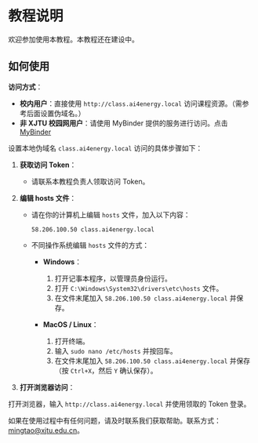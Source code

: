 # 教程说明

欢迎参加使用本教程。本教程还在建设中。

## 如何使用

**访问方式**：
   - **校内用户**：直接使用 `http://class.ai4energy.local` 访问课程资源。（需参考后面设置伪域名。）
   - **非 XJTU 校园网用户**：请使用 MyBinder 提供的服务进行访问。点击[MyBinder](https://mybinder.org/v2/gh/ai4energy/tutorial/main)

设置本地伪域名 `class.ai4energy.local` 访问的具体步骤如下：

1. **获取访问 Token**：
   - 请联系本教程负责人领取访问 Token。

2. **编辑 hosts 文件**：
   - 请在你的计算机上编辑 `hosts` 文件，加入以下内容：

     ```plaintext
     58.206.100.50 class.ai4energy.local
     ```

   - 不同操作系统编辑 `hosts` 文件的方式：

     - **Windows**：
       1. 打开记事本程序，以管理员身份运行。
       2. 打开 `C:\Windows\System32\drivers\etc\hosts` 文件。
       3. 在文件末尾加入 `58.206.100.50 class.ai4energy.local` 并保存。

     - **MacOS / Linux**：
       1. 打开终端。
       2. 输入 `sudo nano /etc/hosts` 并按回车。
       3. 在文件末尾加入 `58.206.100.50 class.ai4energy.local` 并保存（按 `Ctrl+X`，然后 `Y` 确认保存）。

3. **打开浏览器访问**：

打开浏览器，输入 `http://class.ai4energy.local` 并使用领取的 Token 登录。

如果在使用过程中有任何问题，请及时联系我们获取帮助。联系方式：mingtao@xjtu.edu.cn。